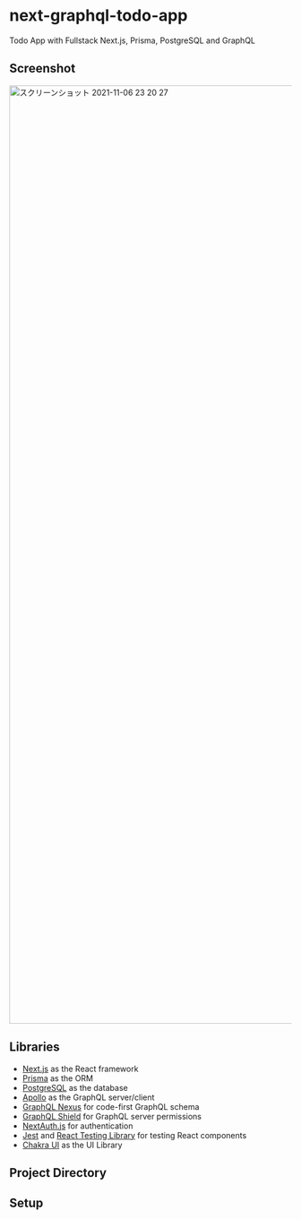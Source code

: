 # next-graphql-todo-app
Todo App with Fullstack Next.js, Prisma, PostgreSQL and GraphQL

## Screenshot
<img width="1676" alt="スクリーンショット 2021-11-06 23 20 27" src="https://user-images.githubusercontent.com/20487308/140655234-b61f7fe1-d850-4883-81de-bfca5bb4a3cf.png">

## Libraries
- [Next.js](https://nextjs.org/) as the React framework
- [Prisma](https://www.prisma.io/) as the ORM
- [PostgreSQL](https://www.postgresql.org/) as the database
- [Apollo](https://www.apollographql.com/) as the GraphQL server/client
- [GraphQL Nexus](https://nexusjs.org/) for code-first GraphQL schema
- [GraphQL Shield](https://graphql-shield.vercel.app/) for GraphQL server permissions
- [NextAuth.js](https://next-auth.js.org/) for authentication
- [Jest](https://jestjs.io/) and [React Testing Library](https://testing-library.com/docs/react-testing-library/intro/) for testing React components
- [Chakra UI](https://chakra-ui.com/) as the UI Library


## Project Directory


## Setup
